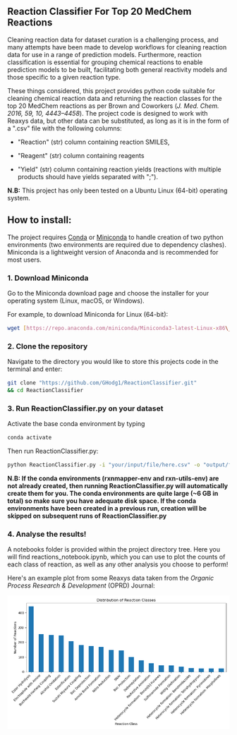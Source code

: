 ## Reaction Classifier For Top 20 MedChem Reactions

Cleaning reaction data for dataset curation is a challenging process, and many attempts have been made to develop workflows for cleaning reaction data for use in a range of prediction models. Furthermore, reaction classification is essential for grouping chemical reactions to enable prediction models to be built, facilitating both general reactivity models and those specific to a given reaction type.

These things considered, this project provides python code suitable for cleaning chemical reaction data and returning the reaction classes for the top 20 MedChem reactions as per Brown and Coworkers (_J. Med. Chem. 2016, 59, 10, 4443–4458_). The project code is designed to work with Reaxys data, but other data can be substituted, as long as it is in the form of a ".csv" file with the following columns:

*   "Reaction" (str) column containing reaction SMILES,
    
*   "Reagent" (str) column containing reagents
    
*   "Yield" (str) column containing reaction yields (reactions with multiple products should have yields separated with ";").
    

**N.B:** This project has only been tested on a Ubuntu Linux (64-bit) operating system.

## How to install:

The project requires [Conda](https://docs.conda.io/en/latest/) or [Miniconda](https://docs.conda.io/en/latest/miniconda.html) to handle creation of two python environments (two environments are required due to dependency clashes). Miniconda is a lightweight version of Anaconda and is recommended for most users.

### 1\. Download Miniconda

Go to the Miniconda download page and choose the installer for your operating system (Linux, macOS, or Windows).

For example, to download Miniconda for Linux (64-bit):

```bash
wget [https://repo.anaconda.com/miniconda/Miniconda3-latest-Linux-x86\_64.sh](https://repo.anaconda.com/miniconda/Miniconda3-latest-Linux-x86_64.sh%7D)

```

### 2\. Clone the repository

Navigate to the directory you would like to store this projects code in the terminal and enter:

```bash
git clone "https://github.com/GHodg1/ReactionClassifier.git"
&& cd ReactionClassifier

```

### 3\. Run ReactionClassifier.py on your dataset

Activate the base conda environment by typing

```bash
conda activate

```

Then run ReactionClassifier.py:

```bash
python ReactionClassifier.py -i "your/input/file/here.csv" -o "output/file/destination/and/name.csv"

```

**N.B: If the conda environments (rxnmapper-env and rxn-utils-env) are not already created, then running ReactionClassifier.py will automatically create them for you. The conda environments are quite large (~6 GB in total) so make sure you have adequate disk space. If the conda environments have been created in a previous run, creation will be skipped on subsequent runs of ReactionClassifier.py**

### 4\. Analyse the results!

A notebooks folder is provided within the project directory tree. Here you will find reactions\_notebook.ipynb, which you can use to plot the counts of each class of reaction, as well as any other analysis you choose to perform!

Here's an example plot from some Reaxys data taken from the _Organic Process Research & Development_ (OPRD) Journal:

![Example results plot](output/reaction_class_distribution.png)
